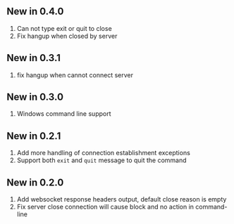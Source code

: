 ## New in 0.4.0

1. Can not type exit or quit to close
2. Fix hangup when closed by server

## New in 0.3.1

1. fix hangup when cannot connect server

## New in 0.3.0

1. Windows command line support

## New in 0.2.1

1. Add more handling of connection establishment exceptions
2. Support both `exit` and `quit` message to quit the command

## New in 0.2.0

1. Add websocket response headers output, default close reason is empty
2. Fix server close connection will cause block and no action in command-line
